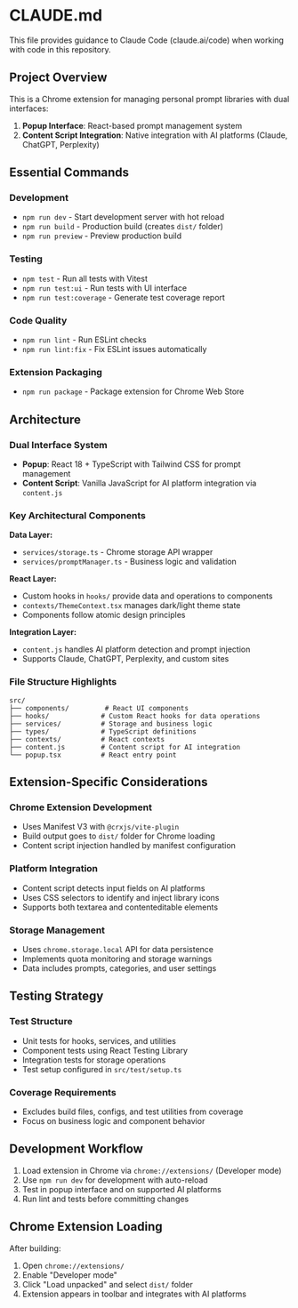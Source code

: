 # CLAUDE.md

This file provides guidance to Claude Code (claude.ai/code) when working with code in this repository.

## Project Overview

This is a Chrome extension for managing personal prompt libraries with dual interfaces:
1. **Popup Interface**: React-based prompt management system
2. **Content Script Integration**: Native integration with AI platforms (Claude, ChatGPT, Perplexity)

## Essential Commands

### Development
- `npm run dev` - Start development server with hot reload
- `npm run build` - Production build (creates `dist/` folder)
- `npm run preview` - Preview production build

### Testing
- `npm test` - Run all tests with Vitest
- `npm run test:ui` - Run tests with UI interface
- `npm run test:coverage` - Generate test coverage report

### Code Quality
- `npm run lint` - Run ESLint checks
- `npm run lint:fix` - Fix ESLint issues automatically

### Extension Packaging
- `npm run package` - Package extension for Chrome Web Store

## Architecture

### Dual Interface System
- **Popup**: React 18 + TypeScript with Tailwind CSS for prompt management
- **Content Script**: Vanilla JavaScript for AI platform integration via `content.js`

### Key Architectural Components

**Data Layer:**
- `services/storage.ts` - Chrome storage API wrapper
- `services/promptManager.ts` - Business logic and validation

**React Layer:**
- Custom hooks in `hooks/` provide data and operations to components
- `contexts/ThemeContext.tsx` manages dark/light theme state
- Components follow atomic design principles

**Integration Layer:**
- `content.js` handles AI platform detection and prompt injection
- Supports Claude, ChatGPT, Perplexity, and custom sites

### File Structure Highlights
```
src/
├── components/         # React UI components
├── hooks/             # Custom React hooks for data operations
├── services/          # Storage and business logic
├── types/             # TypeScript definitions
├── contexts/          # React contexts
├── content.js         # Content script for AI integration
└── popup.tsx          # React entry point
```

## Extension-Specific Considerations

### Chrome Extension Development
- Uses Manifest V3 with `@crxjs/vite-plugin`
- Build output goes to `dist/` folder for Chrome loading
- Content script injection handled by manifest configuration

### Platform Integration
- Content script detects input fields on AI platforms
- Uses CSS selectors to identify and inject library icons
- Supports both textarea and contenteditable elements

### Storage Management
- Uses `chrome.storage.local` API for data persistence
- Implements quota monitoring and storage warnings
- Data includes prompts, categories, and user settings

## Testing Strategy

### Test Structure
- Unit tests for hooks, services, and utilities
- Component tests using React Testing Library
- Integration tests for storage operations
- Test setup configured in `src/test/setup.ts`

### Coverage Requirements
- Excludes build files, configs, and test utilities from coverage
- Focus on business logic and component behavior

## Development Workflow

1. Load extension in Chrome via `chrome://extensions/` (Developer mode)
2. Use `npm run dev` for development with auto-reload
3. Test in popup interface and on supported AI platforms
4. Run lint and tests before committing changes

## Chrome Extension Loading

After building:
1. Open `chrome://extensions/`
2. Enable "Developer mode"
3. Click "Load unpacked" and select `dist/` folder
4. Extension appears in toolbar and integrates with AI platforms